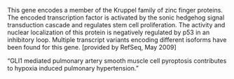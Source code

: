 
This gene encodes a member of the Kruppel family of zinc finger proteins. The encoded transcription factor is activated by the sonic hedgehog signal transduction cascade and regulates stem cell proliferation. The activity and nuclear localization of this protein is negatively regulated by p53 in an inhibitory loop. Multiple transcript variants encoding different isoforms have been found for this gene. [provided by RefSeq, May 2009]

“GLI1 mediated pulmonary artery smooth muscle cell pyroptosis contributes to hypoxia induced pulmonary hypertension.”  